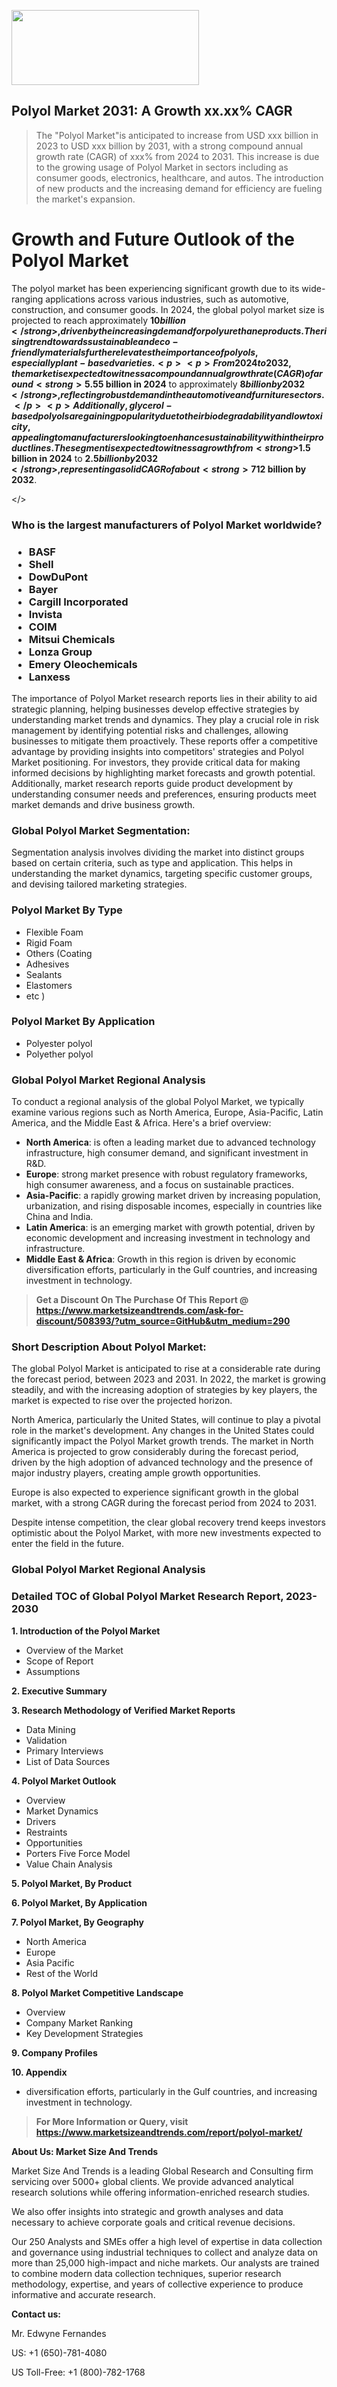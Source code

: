 <img src="https://100x100musica.es/wp-content/uploads/2024/12/Verified-Market-Reports-4-300x120.jpg" alt="" width="300" height="120" class="alignnone size-medium wp-image-100382" /><h2>Polyol Market 2031: A&nbsp;Growth&nbsp;xx.xx% CAGR</h2><blockquote id="" class="">The "Polyol Market"is anticipated to increase from USD xxx billion in 2023 to USD xxx billion by 2031, with a strong compound annual growth rate (CAGR) of xxx% from 2024 to 2031. This increase is due to the growing usage of Polyol Market in sectors including as consumer goods, electronics, healthcare, and autos. The introduction of new products and the increasing demand for efficiency are fueling the market's expansion.</blockquote><p><h1>Growth and Future Outlook of the Polyol Market</h1><p>The polyol market has been experiencing significant growth due to its wide-ranging applications across various industries, such as automotive, construction, and consumer goods. In 2024, the global polyol market size is projected to reach approximately <strong>$10 billion</strong>, driven by the increasing demand for polyurethane products. The rising trend towards sustainable and eco-friendly materials further elevates the importance of polyols, especially plant-based varieties.<p><p>From 2024 to 2032, the market is expected to witness a compound annual growth rate (CAGR) of around <strong>5.5%</strong>. This growth can be attributed to the rising consumption of polyurethanes in automotive foams, rigid foams for insulation, and flexible foams in furniture and bedding. Industry innovations, along with heightened awareness of building energy efficiency, have stimulated the development of superior polyols that meet stringent environmental regulations.</p><p>In terms of market segmentation, the polyether polyols segment dominates the market owing to its extensive usage in manufacturing flexible foam products. This segment's market size is anticipated to grow from <strong>$5 billion in 2024</strong> to approximately <strong>$8 billion by 2032</strong>, reflecting robust demand in the automotive and furniture sectors.</p><p>Additionally, glycerol-based polyols are gaining popularity due to their biodegradability and low toxicity, appealing to manufacturers looking to enhance sustainability within their product lines. The segment is expected to witness a growth from <strong>$1.5 billion in 2024</strong> to <strong>$2.5 billion by 2032</strong>, representing a solid CAGR of about <strong>7%</strong>.</p><p><strong><span style="color: #800000;">Download Full PDF Sample Copy of Polyol Market Report @</span>&nbsp;</strong><a href="https://www.marketsizeandtrends.com/download-sample/508393/?utm_source=Pulse-2&amp;utm_medium=290">https://www.marketsizeandtrends.com/download-sample/508393/?utm_source=Pulse-2&amp;utm_medium=290</a></p><p>Moreover, advancements in the production processes of polyols, including the adoption of bio-based feedstocks, are anticipated to foster further growth in the market. The technological enhancements are not only reducing production costs but are also minimizing environmental impacts, making polyols an attractive choice for manufacturers across multiple sectors.</p><p>As the construction industry continues to expand globally, the demand for polyol-based insulation materials is expected to be a crucial driver of market growth. The rising need for energy-efficient solutions is predicted to elevate the market size of polyols significantly, potentially reaching <strong>$12 billion by 2032</strong>.</p></body></></p><h3 id="" class="">Who is the largest manufacturers of&nbsp;Polyol Market worldwide?</h3><h3 class=""><p><ul><li>BASF </li><li> Shell </li><li> DowDuPont </li><li> Bayer </li><li> Cargill Incorporated </li><li> Invista </li><li> COIM </li><li> Mitsui Chemicals </li><li> Lonza Group </li><li> Emery Oleochemicals </li><li> Lanxess</li></ul></p></h3><p id="ember58" class="ember-view reader-text-block__paragraph">The importance of&nbsp;Polyol Market research reports lies in their ability to aid strategic planning, helping businesses develop effective strategies by understanding market trends and dynamics. They play a crucial role in risk management by identifying potential risks and challenges, allowing businesses to mitigate them proactively. These reports offer a competitive advantage by providing insights into competitors' strategies and Polyol Market positioning. For investors, they provide critical data for making informed decisions by highlighting market forecasts and growth potential. Additionally, market research reports guide product development by understanding consumer needs and preferences, ensuring products meet market demands and drive business growth.</p><h3 id="" class="">Global&nbsp;Polyol Market Segmentation:</h3><p id="" class="">Segmentation analysis involves dividing the market into distinct groups based on certain criteria, such as type and application. This helps in understanding the market dynamics, targeting specific customer groups, and devising tailored marketing strategies.</p><h3 id="" class="">Polyol Market&nbsp;By Type</h3><p><p><ul><li>Flexible Foam </li><li> Rigid Foam </li><li> Others (Coating </li><li> Adhesives </li><li> Sealants </li><li> Elastomers </li><li> etc )</p></li></ul></p></p><h3 id="" class="">Polyol Market&nbsp;By Application</h3><p class=""><p><ul><li>Polyester polyol </li><li> Polyether polyol</li></ul></p></p><h3 id="" class="">Global Polyol Market Regional Analysis</h3><p id="" class="">To conduct a regional analysis of the global Polyol Market, we typically examine various regions such as North America, Europe, Asia-Pacific, Latin America, and the Middle East &amp; Africa. Here's a brief overview:</p><ul><li><strong>North America</strong>: is often a leading market due to advanced technology infrastructure, high consumer demand, and significant investment in R&amp;D.</li><li><strong>Europe</strong>: strong market presence with robust regulatory frameworks, high consumer awareness, and a focus on sustainable practices.</li><li><strong>Asia-Pacific</strong>: a rapidly growing market driven by increasing population, urbanization, and rising disposable incomes, especially in countries like China and India.</li><li><strong>Latin America</strong>: is an emerging market with growth potential, driven by economic development and increasing investment in technology and infrastructure.</li><li><strong>Middle East &amp; Africa</strong>: Growth in this region is driven by economic diversification efforts, particularly in the Gulf countries, and increasing investment in technology.</li></ul><blockquote id="" class=""><strong>Get a Discount On The Purchase Of This Report @ <a href="https://www.marketsizeandtrends.com/download-sample/508393/?utm_source=GitHub&utm_medium=290" target="_blank">https://www.marketsizeandtrends.com/ask-for-discount/508393/?utm_source=GitHub&utm_medium=290</a></strong></blockquote><h3>Short Description About Polyol Market:</h3><p id="ember58" class="ember-view reader-text-block__paragraph">The global&nbsp;Polyol Market&nbsp;is anticipated to rise at a considerable rate during the forecast period, between 2023 and 2031. In 2022, the market is growing steadily, and with the increasing adoption of strategies by key players, the market is expected to rise over the projected horizon.</p><p id="ember59" class="ember-view reader-text-block__paragraph">North America, particularly the United States, will continue to play a pivotal role in the market's development. Any changes in the United States could significantly impact the&nbsp;Polyol Market&nbsp;growth trends. The market in North America is projected to grow considerably during the forecast period, driven by the high adoption of advanced technology and the presence of major industry players, creating ample growth opportunities.</p><p id="ember60" class="ember-view reader-text-block__paragraph">Europe is also expected to experience significant growth in the global market, with a strong CAGR during the forecast period from 2024 to 2031.</p><p id="ember61" class="ember-view reader-text-block__paragraph">Despite intense competition, the clear global recovery trend keeps investors optimistic about the&nbsp;Polyol Market, with more new investments expected to enter the field in the future.</p><h3 id="" class="">Global Polyol Market Regional Analysis</h3><h3 id="" class="">Detailed TOC of Global Polyol Market Research Report, 2023-2030</h3><p id="" class=""><strong>1. Introduction of the Polyol Market</strong></p><ul><li>Overview of the Market</li><li>Scope of Report</li><li>Assumptions</li></ul><p id="" class=""><strong>2. Executive Summary</strong></p><p id="" class=""><strong>3. Research Methodology of Verified Market Reports</strong></p><ul><li>Data Mining</li><li>Validation</li><li>Primary Interviews</li><li>List of Data Sources</li></ul><p id="" class=""><strong>4. Polyol Market Outlook</strong></p><ul><li>Overview</li><li>Market Dynamics</li><li>Drivers</li><li>Restraints</li><li>Opportunities</li><li>Porters Five Force Model</li><li>Value Chain Analysis</li></ul><p id="" class=""><strong>5. Polyol Market, By Product</strong></p><p id="" class=""><strong>6. Polyol Market, By Application</strong></p><p id="" class=""><strong>7. Polyol Market, By Geography</strong></p><ul><li>North America</li><li>Europe</li><li>Asia Pacific</li><li>Rest of the World</li></ul><p id="" class=""><strong>8. Polyol Market Competitive Landscape</strong></p><ul><li>Overview</li><li>Company Market Ranking</li><li>Key Development Strategies</li></ul><p id="" class=""><strong>9. Company Profiles</strong></p><p id="" class=""><strong>10. Appendix</strong></p><ul><li>diversification efforts, particularly in the Gulf countries, and increasing investment in technology.</li></ul><blockquote id="" class=""><strong>For More Information or Query, visit <strong><strong><a href="https://www.marketsizeandtrends.com/report/polyol-market/" target="_blank">https://www.marketsizeandtrends.com/report/polyol-market/</a></strong></strong></strong></blockquote><p id="" class=""><strong>About Us: Market Size And Trends</strong></p><p id="" class="">Market Size And Trends is a leading Global Research and Consulting firm servicing over 5000+ global clients. We provide advanced analytical research solutions while offering information-enriched research studies.</p><p id="" class="">We also offer insights into strategic and growth analyses and data necessary to achieve corporate goals and critical revenue decisions.</p><p id="" class="">Our 250 Analysts and SMEs offer a high level of expertise in data collection and governance using industrial techniques to collect and analyze data on more than 25,000 high-impact and niche markets. Our analysts are trained to combine modern data collection techniques, superior research methodology, expertise, and years of collective experience to produce informative and accurate research.</p><p id="" class=""><strong>Contact us:</strong></p><p id="" class="">Mr. Edwyne Fernandes</p><p id="" class="">US: +1 (650)-781-4080</p><p id="" class="">US Toll-Free: +1 (800)-782-1768</p>
